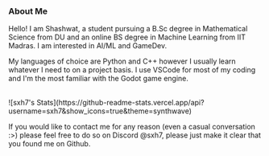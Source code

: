 ### About Me

Hello! I am Shashwat, a student pursuing a B.Sc degree in Mathematical Science from DU and an online BS degree in Machine Learning from IIT Madras.
I am interested in AI/ML and GameDev.

My languages of choice are Python and C++ however I usually learn whatever I need to on a project basis.
I use VSCode for most of my coding and I'm the most familiar with the Godot game engine.

<br>
![sxh7's Stats](https://github-readme-stats.vercel.app/api?username=sxh7&show_icons=true&theme=synthwave)


If you would like to contact me for any reason (even a casual conversation :>) please feel free to do so on Discord @sxh7, please just make it clear that you found me on Github.
